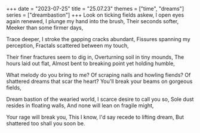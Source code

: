+++
date = "2023-07-25"
title = "25.07.23"
themes = ["time", "dreams"]
series = ["dreambastion"]
+++
Look on ticking fields askew,
I open eyes again renewed,
I plunge my hand into the brush,
Their seconds softer,
Meeker than some firmer days,

Trace deeper,
I stroke the gapping cracks abundant,
Fissures spanning my perception,
Fractals scattered between my touch,

Their finer fractures seem to dig in,
Overturning soil in tiny mounds,
The hours laid out flat,
Almost bent to breaking point yet holding humble,

What melody do you bring to me?
Of scraping nails and howling fiends?
Of shattered dreams that scar the heart?
You'll break your beams on gorgeous fields,

Dream bastion of the wearied world,
I scarce desire to call you so,
Sole dust resides in floating walls,
And none will lean on fragile might,

Your rage will break you,
This I know,
I'd say recede to lifting dream,
But shattered too shall you soon be.
